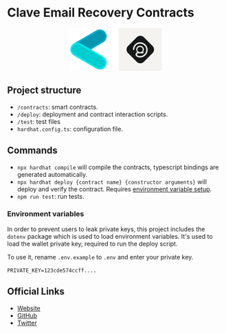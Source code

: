 # Clave Email Recovery Contracts

<p align="center">
  <img src="clave-logo.png" alt="Clave" height="100"/>
  <img src="zk-email-logo.png" alt="ZkEmail" height="100"/>
</p>

## Project structure

- `/contracts`: smart contracts.
- `/deploy`: deployment and contract interaction scripts.
- `/test`: test files
- `hardhat.config.ts`: configuration file.

## Commands

- `npx hardhat compile` will compile the contracts, typescript bindings are generated automatically.
- `npx hardhat deploy {contract name} {constructor arguments}` will deploy and verify the contract. Requires [environment variable setup](#environment-variables).
- `npm run test`: run tests.

### Environment variables

In order to prevent users to leak private keys, this project includes the `dotenv` package which is used to load environment variables. It's used to load the wallet private key, required to run the deploy script.

To use it, rename `.env.example` to `.env` and enter your private key.

```
PRIVATE_KEY=123cde574ccff....
```

## Official Links

- [Website](https://getclave.io/)
- [GitHub](https://github.com/getclave)
- [Twitter](https://twitter.com/getclave)
